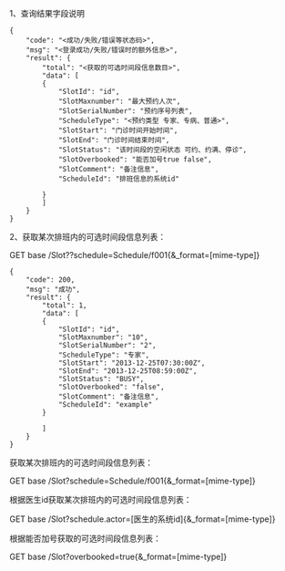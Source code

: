 1、查询结果字段说明

```
{
    "code": "<成功/失败/错误等状态码>",
    "msg": "<登录成功/失败/错误时的额外信息>",
    "result": {
        "total": "<获取的可选时间段信息数目>",
        "data": [
        {
            "SlotId": "id",
            "SlotMaxnumber": "最大预约人次",
            "SlotSerialNumber": "预约序号列表",
            "ScheduleType": "<预约类型 专家、专病、普通>",
            "SlotStart": "门诊时间开始时间",
            "SlotEnd": "门诊时间结束时间",
            "SlotStatus": "该时间段的空闲状态 可约、约满、停诊",
            "SlotOverbooked": "能否加号true false",
            "SlotComment": "备注信息",
            "ScheduleId": "排班信息的系统id"

        }
        ]
    }
}
```

2、获取某次排班内的可选时间段信息列表：

GET base /Slot??schedule=Schedule/f001{&_format=[mime-type]}

```
{
    "code": 200,
    "msg": "成功",
    "result": {
        "total": 1,
        "data": [
        {
            "SlotId": "id",
            "SlotMaxnumber": "10",
            "SlotSerialNumber": "2",
            "ScheduleType": "专家",
            "SlotStart": "2013-12-25T07:30:00Z",
            "SlotEnd": "2013-12-25T08:59:00Z",
            "SlotStatus": "BUSY",
            "SlotOverbooked": "false",
            "SlotComment": "备注信息",
            "ScheduleId": "example"
        }

        ]
    }
}
```

获取某次排班内的可选时间段信息列表：

GET base /Slot?schedule=Schedule/f001{&_format=[mime-type]}

根据医生id获取某次排班内的可选时间段信息列表：

GET base /Slot?schedule.actor=[医生的系统id]{&_format=[mime-type]}

根据能否加号获取的可选时间段信息列表：

GET base /Slot?overbooked=true{&_format=[mime-type]}
